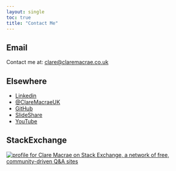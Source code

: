 ```yaml
---
layout: single
toc: true
title: "Contact Me"
---
```


## Email

Contact me at: <clare@claremacrae.co.uk>

## Elsewhere

* [Linkedin](https://www.linkedin.com/in/claremacrae)
* [@ClareMacraeUK](https://twitter.com/ClareMacraeUK)
* [GitHub](https://github.com/claremacrae)
* [SlideShare](https://www.slideshare.net/ClareMacrae)
* [YouTube](http://www.youtube.com/channel/UCNxLq_HrqajGIvPMR63R64A/videos?flow=grid&view=0)

## StackExchange

[![profile for Clare Macrae on Stack Exchange, a network of free,
community-driven Q&A
sites](https://stackexchange.com/users/flair/36582.png "profile for Clare Macrae on Stack Exchange, a network of free, community-driven Q&A sites")](http://stackexchange.com/users/36582/clare-macrae)